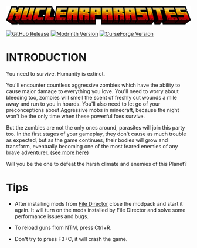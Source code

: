 ![Logo](https://raw.githubusercontent.com/FlekGeKei/NuclearParasites/main/visual/logos/NP_logo_main.png)

[![GitHub Release](https://img.shields.io/github/v/release/FlekGeKei/NuclearParasites?style=for-the-badge&logo=github)](https://github.com/FlekGeKei/NuclearParasites)
[![Modrinth Version](https://img.shields.io/modrinth/v/Ly6KtbHZ?style=for-the-badge&logo=modrinth&link=https%3A%2F%2Fmodrinth.com%2Fmodpack%2Fnuclearparasites)](https://modrinth.com/modpack/nuclearparasites)
[![CurseForge Version](https://img.shields.io/curseforge/v/1028258?style=for-the-badge&logo=curseforge&link=https%3A%2F%2Fwww.curseforge.com%2Fprojects%2F1028258)](https://www.curseforge.com/minecraft/modpacks/nuclearparasites)

# INTRODUCTION

You need to survive. Humanity is extinct.

You'll encounter countless aggressive zombies which have the ability to cause major damage to everything you love. You'll need to worry about bleeding too, zombies will smell the scent of freshly cut wounds a mile away and run to you in hoards. You'll also need to let go of your preconceptions about Aggressive mobs in minecraft, because the night won't be the only time when these powerful foes survive.

But the zombies are not the only ones around, parasites will join this party too. In the first stages of your gameplay, they don't cause as much trouble as expected, but as the game continues, their bodies will grow and transform, eventually becoming one of the most feared enemies of any brave adventurer. [(see more here)](https://scape-and-run-parasites.fandom.com/wiki/Scape_and_Run:_Parasites_Wiki)

Will you be the one to defeat the harsh climate and enemies of this Planet?

# Tips

- After installing mods from [File Director](https://github.com/TerraFirmaCraft-The-Final-Frontier/FileDirector#:~:text=Modrinth%20Mod%20Download-,Previews,-%3B) close the modpack and start it again. It will turn on the mods installed by File Director and solve some performance issues and bugs.

- To reload guns from NTM, press Ctrl+R.

- Don't try to press F3+C, it will crash the game.
